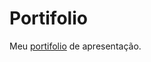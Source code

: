 # Portifolio
 Meu <a href="https://rafael-dutra-create.github.io/Portifolio/index">portifolio</a> de apresentação.
